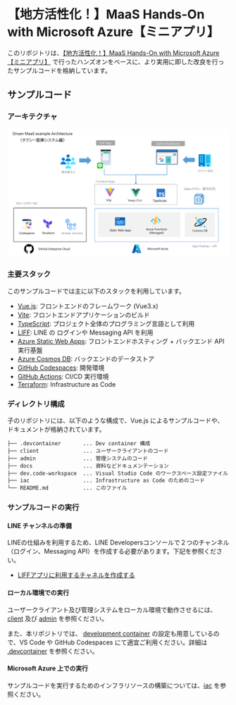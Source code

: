 # 【地方活性化！】MaaS Hands-On with Microsoft Azure【ミニアプリ】

このリポジトリは、[【地方活性化！】MaaS Hands-On with Microsoft Azure【ミニアプリ】](https://linedevelopercommunity.connpass.com/event/220376/) で行ったハンズオンをベースに、より実用に即した改良を行ったサンプルコードを格納しています。

## サンプルコード

### アーキテクチャ

![onsen-maas-architecture](docs/images/onsen-maas-architecture.png)

### 主要スタック

このサンプルコードでは主に以下のスタックを利用しています。

- [Vue.js](https://v3.ja.vuejs.org/): フロントエンドのフレームワーク (Vue3.x)
- [Vite](https://vitejs.dev/): フロントエンドアプリケーションのビルド
- [TypeScript](https://www.typescriptlang.org/): プロジェクト全体のプログラミング言語として利用
- [LIFF](https://developers.line.biz/ja/docs/liff/): LINE の ログインや Messaging API を利用
- [Azure Static Web Apps](https://docs.microsoft.com/ja-jp/azure/static-web-apps/overview): フロントエンドホスティング + バックエンド API 実行基盤
- [Azure Cosmos DB](https://docs.microsoft.com/ja-jp/azure/cosmos-db/introduction): バックエンドのデータストア
- [GitHub Codespaces](https://github.co.jp/features/codespaces): 開発環境
- [GitHub Actions](https://github.co.jp/features/actions): CI/CD 実行環境
- [Terraform](https://www.terraform.io/): Infrastructure as Code

### ディレクトリ構成

子のリポジトリには、以下のような構成で、Vue.js によるサンプルコードや、ドキュメントが格納されています。

```bash
├── .devcontainer       ... Dev container 構成
├── client              ... ユーザークライアントのコード
├── admin               ... 管理システムのコード
├── docs                ... 資料などドキュメンテーション
├── dev.code-workspace  ... Visual Studio Code のワークスペース設定ファイル
├── iac                 ... Infrastructure as Code のためのコード
└── README.md           ... このファイル
```

### サンプルコードの実行

#### LINE チャンネルの準備

LINEの仕組みを利用するため、LINE Developersコンソールで２つのチャンネル（ログイン、Messaging API）を作成する必要があります。下記を参照ください。

- [LIFFアプリに利用するチャネルを作成する](./docs/create-line-channels.md)

#### ローカル環境での実行

ユーザークライアント及び管理システムをローカル環境で動作させるには、[client](./client/) 及び [admin](./admin/) を参照ください。

また、本リポジトリでは、 [development container](https://code.visualstudio.com/docs/remote/containers) の設定も用意しているので、VS Code や GitHub Codespaces にて適宜ご利用ください。詳細は [.devcontainer](./.devcontainer/) を参照ください。

#### Microsoft Azure 上での実行

サンプルコードを実行するためのインフラリソースの構築については、[iac](./iac/) を参照ください。
